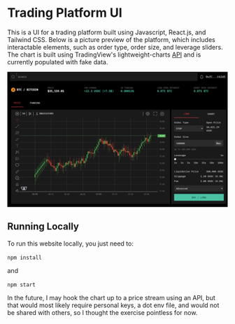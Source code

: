 # Trading Platform UI

This is a UI for a trading platform built using Javascript, React.js, and Tailwind CSS. Below is a picture preview of the platform, which includes interactable elements, such as order type, order size, and leverage sliders. The chart is built using TradingView's lightweight-charts [API](https://github.com/tradingview/lightweight-charts) and is currently populated with fake data. 

![](./src/images/preview.png)

## Running Locally

To run this website locally, you just need to:

```npm install```

and

```npm start```

In the future, I may hook the chart up to a price stream using an API, but that would most likely require personal keys, a dot env file, and would not be shared with others, so I thought the exercise pointless for now.


